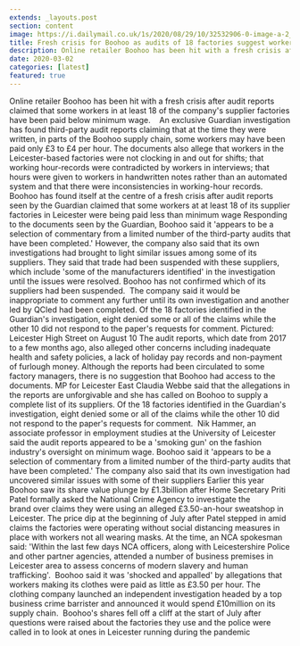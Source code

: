 ```yaml
---
extends: _layouts.post
section: content
image: https://i.dailymail.co.uk/1s/2020/08/29/10/32532906-0-image-a-2_1598694470223.jpg 
title: Fresh crisis for Boohoo as audits of 18 factories suggest workers are paid as little as £3-an-hour  
description: Online retailer Boohoo has been hit with a fresh crisis after audit reports claimed that some workers in at least 18 of the company's supplier factories in Leicester have been paid below minimum wage. 
date: 2020-03-02 
categories: [latest] 
featured: true 
--- 
```

Online retailer Boohoo has been hit with a fresh crisis after audit reports claimed that some workers in at least 18 of the company's supplier factories have been paid below minimum wage.   
An exclusive Guardian investigation has found third-party audit reports claiming that at the time they were written, in parts of the Boohoo supply chain, some workers may have been paid only £3 to £4 per hour.
The documents also allege that workers in the Leicester-based factories were not clocking in and out for shifts; that working hour-records were contradicted by workers in interviews; that hours were given to workers in handwritten notes rather than an automated system and that there were inconsistencies in working-hour records.
Boohoo has found itself at the centre of a fresh crisis after audit reports seen by the Guardian claimed that some workers at at least 18 of its supplier factories in Leicester were being paid less than minimum wage
Responding to the documents seen by the Guardian, Boohoo said it 'appears to be a selection of commentary from a limited number of the third-party audits that have been completed.'
However, the company also said that its own investigations had brought to light similar issues among some of its suppliers.
They said that trade had been suspended with these suppliers, which include 'some of the manufacturers identified' in the investigation until the issues were resolved.
Boohoo has not confirmed which of its suppliers had been suspended. 
The company said it would be inappropriate to comment any further until its own investigation and another led by QCled had been completed.
Of the 18 factories identified in the Guardian's investigation, eight denied some or all of the claims while the other 10 did not respond to the paper's requests for comment. Pictured: Leicester High Street on August 10
The audit reports, which date from 2017 to a few months ago, also alleged other concerns including inadequate health and safety policies, a lack of holiday pay records and non-payment of furlough money.
Although the reports had been circulated to some factory managers, there is no suggestion that Boohoo had access to the documents.
MP for Leicester East Claudia Webbe said that the allegations in the reports are unforgivable and she has called on Boohoo to supply a complete list of its suppliers.
Of the 18 factories identified in the Guardian's investigation, eight denied some or all of the claims while the other 10 did not respond to the paper's requests for comment. 
Nik Hammer, an associate professor in employment studies at the University of Leicester said the audit reports appeared to be a 'smoking gun' on the fashion industry's oversight on minimum wage.
Boohoo said it 'appears to be a selection of commentary from a limited number of the third-party audits that have been completed.' The company also said that its own investigation had uncovered similar issues with some of their suppliers
Earlier this year Boohoo saw its share value plunge by £1.3billion after Home Secretary Priti Patel formally asked the National Crime Agency to investigate the brand over claims they were using an alleged £3.50-an-hour sweatshop in Leicester.
The price dip at the beginning of July after Patel stepped in amid claims the factories were operating without social distancing measures in place with workers not all wearing masks.
At the time, an NCA spokesman said: 'Within the last few days NCA officers, along with Leicestershire Police and other partner agencies, attended a number of business premises in Leicester area to assess concerns of modern slavery and human trafficking'. 
Boohoo said it was 'shocked and appalled' by allegations that workers making its clothes were paid as little as £3.50 per hour.
The clothing company launched an independent investigation headed by a top business crime barrister and announced it would spend £10million on its supply chain. 
Boohoo's shares fell off a cliff at the start of July after questions were raised about the factories they use and the police were called in to look at ones in Leicester running during the pandemic
